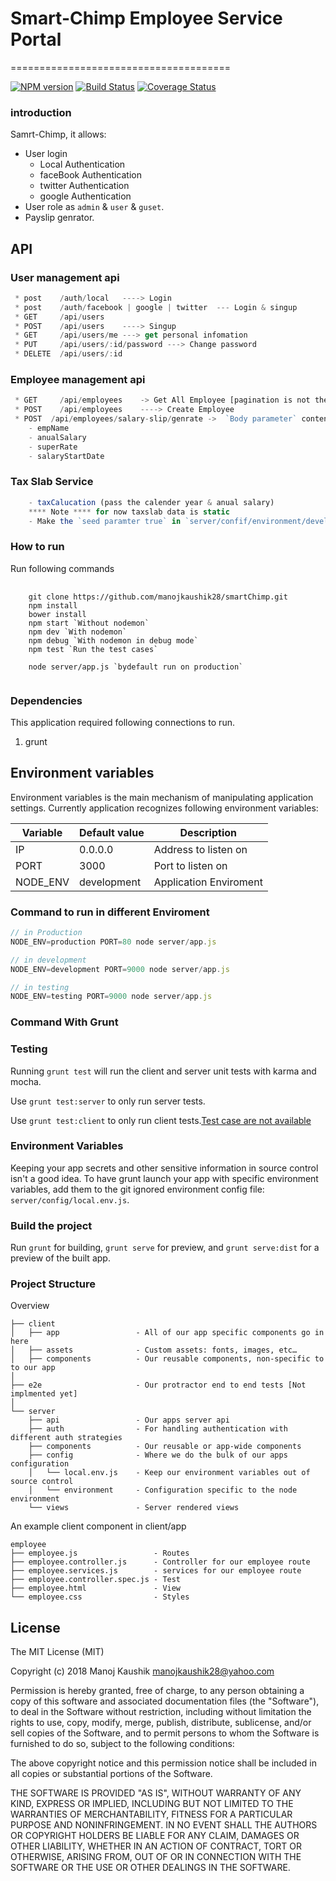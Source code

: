 # Smart-Chimp Employee Service Portal
======================================

[![NPM version](https://badge.fury.io/js/accepts.svg)](http://badge.fury.io/js/accepts)
[![Build Status](https://travis-ci.org/expressjs/accepts.svg?branch=master)](https://github.com/manojkaushik28/smartChimp)
[![Coverage Status](https://img.shields.io/coveralls/expressjs/accepts.svg?branch=master)](https://github.com/manojkaushik28/smartChimp)

### introduction

Samrt-Chimp, it allows:

- User login
	- Local Authentication
	- faceBook Authentication
	- twitter Authentication
	- google Authentication
- User role as `admin` & `user` & `guset`.
- Payslip genrator.

## API

### User management api

```js
 * post    /auth/local   ----> Login        
 * post    /auth/facebook | google | twitter  --- Login & singup         
 * GET     /api/users           
 * POST    /api/users    ----> Singup         
 * GET     /api/users/me ---> get personal infomation         
 * PUT     /api/users/:id/password ---> Change password         
 * DELETE  /api/users/:id          
```

### Employee management api

```js
 * GET     /api/employees    -> Get All Employee [pagination is not there](https://www.npmjs.com/package/mongoose-paginate)         
 * POST    /api/employees    ----> Create Employee         
 * POST  /api/employees/salary-slip/genrate ->  `Body parameter` content-type will be `application/x-www-form-urlencoded`
 	- empName
 	- anualSalary        
 	- superRate        
 	- salaryStartDate        
```

### Tax Slab Service

```js
	- taxCalucation (pass the calender year & anual salary)
	**** Note **** for now taxslab data is static
	- Make the `seed paramter true` in `server/confif/environment/development.js` it will load the in Database 
```

### How to run

Run following commands

<pre>
	<code>
	git clone https://github.com/manojkaushik28/smartChimp.git
	npm install
	bower install
	npm start `Without nodemon`
	npm dev `With nodemon`
	npm debug `With nodemon in debug mode`
	npm test `Run the test cases`

	node server/app.js `bydefault run on production`
	</code>
</pre>

### Dependencies
This application required following connections to run.
<ol>
<li>grunt</li>
</ol>

## Environment variables
Environment variables is the main mechanism of manipulating application settings. Currently application recognizes
following environment variables:

| Variable             | Default value | Description              |
| -------------------- | ------------- | ------------------------ |
| IP                   | 0.0.0.0       | Address to listen on     |
| PORT                 | 3000          | Port to listen on        |
| NODE_ENV             | development   | Application Enviroment   |

### Command to run in different Enviroment

```js
// in Production
NODE_ENV=production PORT=80 node server/app.js

// in development
NODE_ENV=development PORT=9000 node server/app.js

// in testing
NODE_ENV=testing PORT=9000 node server/app.js

```

### Command With Grunt

### Testing

Running `grunt test` will run the client and server unit tests with karma and mocha.

Use `grunt test:server` to only run server tests.

Use `grunt test:client` to only run client tests.[Test case are not available](https://docs.angularjs.org/guide/unit-testing)

### Environment Variables

Keeping your app secrets and other sensitive information in source control isn't a good idea. To have grunt launch your app with specific environment variables, add them to the git ignored environment config file: `server/config/local.env.js`.

### Build the project

Run `grunt` for building, `grunt serve` for preview, and `grunt serve:dist` for a preview of the built app.

### Project Structure

Overview

```
├── client
│   ├── app                 - All of our app specific components go in here
│   ├── assets              - Custom assets: fonts, images, etc…
│   ├── components          - Our reusable components, non-specific to to our app
│
├── e2e                     - Our protractor end to end tests [Not implmented yet]
│
└── server
    ├── api                 - Our apps server api
    ├── auth                - For handling authentication with different auth strategies
    ├── components          - Our reusable or app-wide components
    ├── config              - Where we do the bulk of our apps configuration
    │   └── local.env.js    - Keep our environment variables out of source control
    │   └── environment     - Configuration specific to the node environment
    └── views               - Server rendered views
```

An example client component in client/app

```
employee
├── employee.js                 - Routes
├── employee.controller.js      - Controller for our employee route
├── employee.services.js        - services for our employee route
├── employee.controller.spec.js - Test
├── employee.html               - View
└── employee.css               	- Styles
```


## License

The MIT License (MIT)

Copyright (c) 2018 Manoj Kaushik manojkaushik28@yahoo.com

Permission is hereby granted, free of charge, to any person obtaining a copy
of this software and associated documentation files (the "Software"), to deal
in the Software without restriction, including without limitation the rights
to use, copy, modify, merge, publish, distribute, sublicense, and/or sell
copies of the Software, and to permit persons to whom the Software is
furnished to do so, subject to the following conditions:

The above copyright notice and this permission notice shall be included in
all copies or substantial portions of the Software.

THE SOFTWARE IS PROVIDED "AS IS", WITHOUT WARRANTY OF ANY KIND, EXPRESS OR
IMPLIED, INCLUDING BUT NOT LIMITED TO THE WARRANTIES OF MERCHANTABILITY,
FITNESS FOR A PARTICULAR PURPOSE AND NONINFRINGEMENT. IN NO EVENT SHALL THE
AUTHORS OR COPYRIGHT HOLDERS BE LIABLE FOR ANY CLAIM, DAMAGES OR OTHER
LIABILITY, WHETHER IN AN ACTION OF CONTRACT, TORT OR OTHERWISE, ARISING FROM,
OUT OF OR IN CONNECTION WITH THE SOFTWARE OR THE USE OR OTHER DEALINGS IN
THE SOFTWARE.



